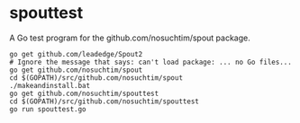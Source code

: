 spouttest
=========

A Go test program for the github.com/nosuchtim/spout package.

```
go get github.com/leadedge/Spout2
# Ignore the message that says: can't load package: ... no Go files...
go get github.com/nosuchtim/spout
cd $(GOPATH)/src/github.com/nosuchtim/spout
./makeandinstall.bat
go get github.com/nosuchtim/spouttest
cd $(GOPATH)/src/github.com/nosuchtim/spouttest
go run spouttest.go
```
